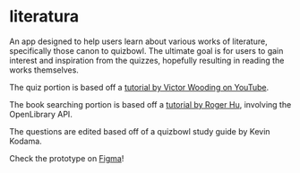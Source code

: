 # literatura
An app designed to help users learn about various works of literature, specifically those canon to quizbowl.
The ultimate goal is for users to gain interest and inspiration from the quizzes, hopefully resulting in reading the works themselves.

The quiz portion is based off a [tutorial by Victor Wooding on YouTube](https://www.youtube.com/watch?v=4g1_UH_6VQc).

The book searching portion is based off a [tutorial by Roger Hu](https://guides.codepath.com/android/Book-Search-Tutorial), involving the OpenLibrary API. 

The questions are edited based off of a quizbowl study guide by Kevin Kodama. 

Check the prototype on [Figma](https://www.figma.com/proto/PhUbHgJ28HrCGJ9CuN9esmfL/literatura?node-id=24%3A241&scaling=scale-down)!

